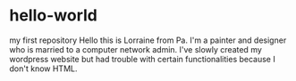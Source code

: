 # hello-world
my first repository
Hello this is Lorraine from Pa. I'm a painter and designer who is married to a computer network admin. I've slowly created my wordpress website but had trouble with certain functionalities because I don't know HTML.
